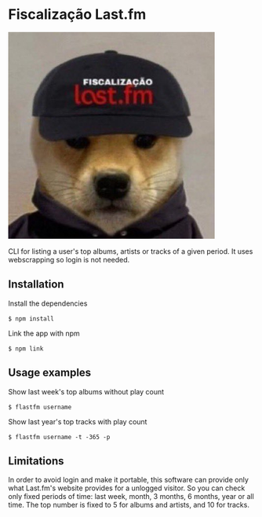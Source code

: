 # Fiscalização Last.fm

![Picture of a shiba inu wearing a cap with the message "Fiscalização Last.fm" embroidered in it.](/doge.png)

CLI for listing a user's top albums, artists or tracks of a given period. It uses webscrapping so login is not needed.

## Installation

Install the dependencies
```
$ npm install
```
Link the app with npm
```
$ npm link
```
## Usage examples

Show last week's top albums without play count
```
$ flastfm username
```
Show last year's top tracks with play count
```
$ flastfm username -t -365 -p
```
## Limitations

In order to avoid login and make it portable, this software can provide only what Last.fm's website provides for a unlogged visitor.
So you can check only fixed periods of time: last week, month, 3 months, 6 months, year or all time.
The top number is fixed to 5 for albums and artists, and 10 for tracks.